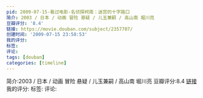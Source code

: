 ```yaml
---
pid: 2009-07-15-看过电影-名侦探柯南：迷宫的十字路口
简介: 2003 / 日本 / 动画 冒险 悬疑 / 儿玉兼嗣 / 高山南 堀川亮
豆瓣评分: '8.4'
链接: https://movie.douban.com/subject/2357707/
创建时间: '2009-07-15 23:58:53'
我的评分:
标签:
评论:
tags: [douban]
categories: [timeline]
---
```

简介:2003 / 日本 / 动画 冒险 悬疑 / 儿玉兼嗣 / 高山南 堀川亮
豆瓣评分:8.4
[链接](https://movie.douban.com/subject/2357707/)
我的评分:
标签:
评论:
